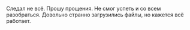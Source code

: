 Следал не всё. Прошу прощения. Не смог успеть и со всем разобраться. 
Довольно странно загрузились файлы, но кажется всё работает. 

